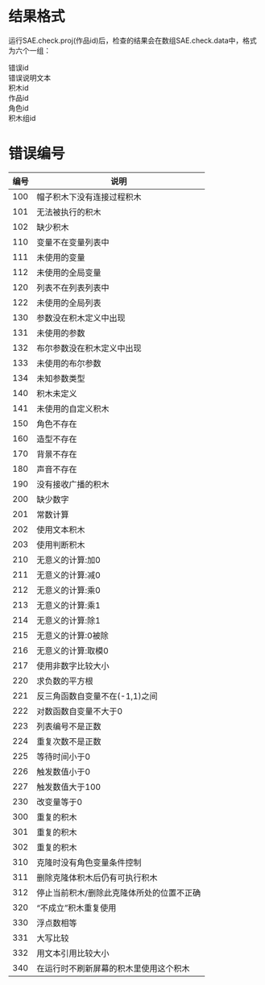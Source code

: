 结果格式
========

运行SAE.check.proj(作品id)后，检查的结果会在数组SAE.check.data中，格式为六个一组：

错误id  
错误说明文本  
积木id  
作品id  
角色id  
积木组id  

错误编号
========

| 编号 | 说明                                      |
| ---- | ----------------------------------------- |
| 100  | 帽子积木下没有连接过程积木                |
| 101  | 无法被执行的积木                          |
| 102  | 缺少积木                                  |
| 110  | 变量不在变量列表中                        |
| 111  | 未使用的变量                              |
| 112  | 未使用的全局变量                          |
| 120  | 列表不在列表列表中                        |
| 122  | 未使用的全局列表                          |
| 130  | 参数没在积木定义中出现                    |
| 131  | 未使用的参数                              |
| 132  | 布尔参数没在积木定义中出现                |
| 133  | 未使用的布尔参数                          |
| 134  | 未知参数类型                              |
| 140  | 积木未定义                                |
| 141  | 未使用的自定义积木                        |
| 150  | 角色不存在                                |
| 160  | 造型不存在                                |
| 170  | 背景不存在                                |
| 180  | 声音不存在                                |
| 190  | 没有接收广播的积木                        |
| 200  | 缺少数字                                  |
| 201  | 常数计算                                  |
| 202  | 使用文本积木                              |
| 203  | 使用判断积木                              |
| 210  | 无意义的计算:加0                          |
| 211  | 无意义的计算:减0                          |
| 212  | 无意义的计算:乘0                          |
| 213  | 无意义的计算:乘1                          |
| 214  | 无意义的计算:除1                          |
| 215  | 无意义的计算:0被除                        |
| 216  | 无意义的计算:取模0                        |
| 217  | 使用非数字比较大小                        |
| 220  | 求负数的平方根                            |
| 221  | 反三角函数自变量不在(-1,1)之间            |
| 222  | 对数函数自变量不大于0                     |
| 223  | 列表编号不是正数                          |
| 224  | 重复次数不是正数                          |
| 225  | 等待时间小于0                             |
| 226  | 触发数值小于0                             |
| 227  | 触发数值大于100                           |
| 230  | 改变量等于0                               |
| 300  | 重复的积木                                |
| 301  | 重复的积木                                |
| 302  | 重复的积木                                |
| 310  | 克隆时没有角色变量条件控制                |
| 311  | 删除克隆体积木后仍有可执行积木            |
| 312  | 停止当前积木/删除此克隆体所处的位置不正确 |
| 320  | “不成立”积木重复使用                    |
| 330  | 浮点数相等                                |
| 331  | 大写比较                                  |
| 332  | 用文本引用比较大小                        |
| 340  | 在运行时不刷新屏幕的积木里使用这个积木    |
